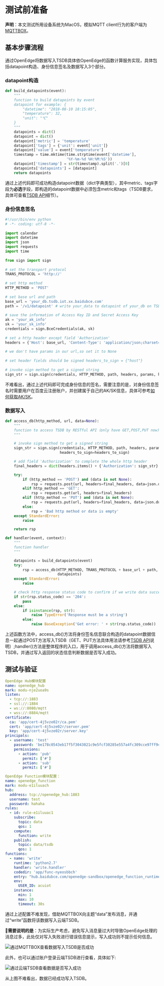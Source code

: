 # 测试前准备

**声明**：本文测试所用设备系统为MacOS，模拟MQTT client行为的客户端为[MQTTBOX](http://workswithweb.com/html/mqttbox/downloads.html)。

## 基本步骤流程

通过OpenEdge将数据写入TSDB具体依OpenEdge的函数计算服务实现，具体包括datapoint构造、身份信息签名及数据写入3个部分。

### datapoint构造

```python
def build_datapoints(event):
    """
    function to build datapoints by event
    datapoint for example: {
        "datetime": "2018-08-10 18:15:05",
        "temperature": 32,
        "unit": "℃"
    }
    """
    datapoints = dict()
    datapoint = dict()
    datapoint['metric'] = 'temperature'
    datapoint['tags'] = {'unit': event['unit']}
    datapoint['value'] = event['temperature']
    timestamp = time.mktime(time.strptime(event['datetime'],
                            '%Y-%m-%d %H:%M:%S'))
    datapoint['timestamp'] = str(timestamp).split('.')[0]
    datapoints['datapoints'] = [datapoint]
    return datapoints
```

通过上述代码即可成功构造datapoint数据（dict字典类型），其中metric、tags字段为**必选**字段，即构造的datapoint数据中必须包含metric和tags（TSDB要求，具体可查看[TSDB API](https://cloud.baidu.com/doc/TSDB/API/39.5C.E6.95.B0.E6.8D.AEAPI.E6.8E.A5.E5.8F.A3.E8.AF.B4.E6.98.8E.html)细节）。

### 身份信息签名

```python
#!/usr/bin/env python
# -*- coding: utf-8 -*-
	
import calendar
import datetime
import json
import requests
import time
	
from sign import sign
	
# set the transport protocol
TRANS_PROTOCOL = 'http://'
	
# set http method
HTTP_METHOD = 'POST'
	
# set base url and path
base_url = 'your_db.tsdb.iot.xx.baidubce.com'
path = '/v1/datapoint' # write your_data to datapoint of your_db on TSDB
	
# save the information of Access Key ID and Secret Access Key
ak = 'your_ak_info'
sk = 'your_sk_info'
credentials = sign.BceCredentials(ak, sk)
	
# set a http header except field 'Authorization'
headers = {'Host': base_url, 'Content-Type': 'application/json;charset=utf-8'}
	           
# we don't have params in our url,so set it to None
	
# set header fields should be signed headers_to_sign = {"host"}
	
# invoke sign method to get a signed string
sign_str = sign.sign(credentials, HTTP_METHOD, path, headers, params, headers_to_sign=headers_to_sign)
```

不难看出，通过上述代码即可完成身份信息的签名，需要注意的是，对身份信息签名时需要用户在百度云注册账户，并创建属于自己的AK/SK信息，具体可参考[如何获取AK/SK](https://cloud.baidu.com/doc/Reference/GetAKSK.html#.E5.A6.82.E4.BD.95.E8.8E.B7.E5.8F.96AK.20.2F.20SK)。

### 数据写入

```python
def access_db(http_method, url, data=None):
    """
    function to access TSDB by RESTful API（only have GET,POST,PUT now)
    """

    # invoke sign method to get a signed string
    sign_str = sign.sign(credentials, HTTP_METHOD, path, headers, params,
                         headers_to_sign=headers_to_sign)

    # add field 'Authorization' to complete the whole http header
    final_headers = dict(headers.items() + {'Authorization': sign_str}.items())

    try:
        if (http_method == 'POST') and (data is not None):
            rsp = requests.post(url, headers=final_headers, data=json.dumps(data))
        elif http_method == 'GET':
            rsp = requests.get(url, headers=final_headers)
        elif (http_method == 'PUT') and (data is not None):
            rsp = requests.put(url, headers=final_headers, data=json.dumps(data))
        else:
            rsp = 'Bad http method or data is empty'
    except StandardError:
        raise

    return rsp

def handler(event, context):
    """
    function handler
    """

    datapoints = build_datapoints(event)
    try:
        rsp = access_db(HTTP_METHOD, TRANS_PROTOCOL + base_url + path,
                        datapoints)
    except StandardError:
        raise

    # check http response status code to confirm if we write data successfully
    if str(rsp.status_code) == '204':
        pass
    else:
        if isinstance(rsp, str):
            raise TypeError('Response must be a string')
        else:
            raise BaseException('Get error: ' + str(rsp.status_code))
```

上述函数方法中，access\_db()方法将身份签名信息联合构造的datapoint数据信息一起通过POST方法写入TSDB（GET、PUT方法具体用法请参考[TSDB API](https://cloud.baidu.com/doc/TSDB/API.html#.E6.9F.A5.E8.AF.A2data.20point)说明）;handler()方法是整体程序的入口，用于调用access_db()方法将数据写入TSDB，并通过写入返回的状态信息判断数据是否写入成功。

## 测试与验证

```yaml
OpenEdge Hub模块配置
name: openedge_hub
mark: modu-nje2uoa9s
listen:
  - tcp://:1883
  - ssl://:1884
  - ws://:8080/mqtt
  - wss://:8884/mqtt
certificate:
  ca: 'app/cert-4j5vze02r/ca.pem'
  cert: 'app/cert-4j5vze02r/server.pem'
  key: 'app/cert-4j5vze02r/server.key'
principals:
  - username: 'test'
    password: 'be178c0543eb17f5f3043021c9e5fcf30285e557a4fc309cce97ff9ca6182912'
    permissions:
      - action: 'pub'
        permit: ['#']
      - action: 'sub'
        permit: ['#']

OpenEdge Function模块配置：
name: openedge_function
mark: modu-e1iluuach
hub:
  address: tcp://openedge_hub:1883
  username: test
  password: hahaha
rules:
  - id: rule-e1iluuac1
    subscribe:
      topic: data
      qos: 1
    compute:
      function: write
    publish:
      topic: data/tsdb
      qos: 1
functions:
  - name: 'write'
    runtime: 'python2.7'
    handler: 'write.handler'
    codedir: 'app/func-nyeosbbch'
    entry: "hub.baidubce.com/openedge-sandbox/openedge_function_runtime_python2.7:0.3.6"
    env:
      USER_ID: acuiot
    instance:
      min: 1
      max: 10
      timeout: 30s
```

通过上述配置不难发现，借助MQTTBOX向主题“data”发布消息，并通过“write”函数将该数据写入云端TSDB。

**需要说明的是**：为实际生产考虑，避免写入消息量过大时导致OpenEdge处理的消息过多，此处仅对写入失败进行错误信息提示，写入成功则不提示任何信息。

![通过MQTTBOX查看数据写入TSDB是否成功](../../images/develop/practice/tsdb/mqttbox-write-tsdb-success.png)

此外，也可以通过账户登录云端TSDB进行查看，具体如下:

![通过云端TSDB查看数据是否写入成功](../../images/develop/practice/tsdb/tsdb-check.png)

从上图不难看出，数据已经成功写入TSDB。